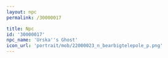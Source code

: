 ```yaml
---
layout: npc
permalink: /30000017

title: Npc
id: '30000017'
npc_name: 'Urska''s Ghost'
icon_url: 'portrait/mob/22000023_n_bearbigtelepole_p.png'
---
```

